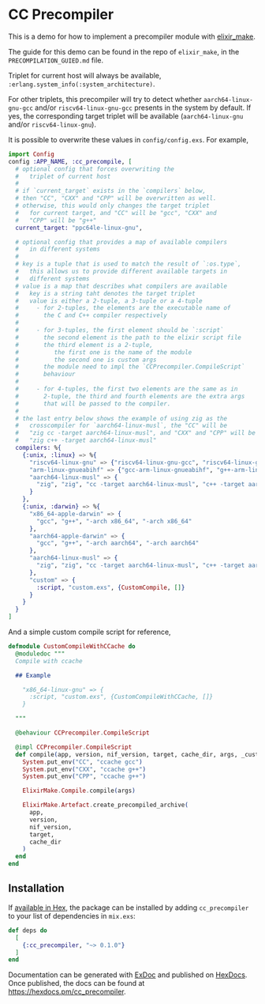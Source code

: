 # CC Precompiler

This is a demo for how to implement a precompiler module with [elixir_make](https://github.com/elixir-lang/elixir_make).

The guide for this demo can be found in the repo of `elixir_make`, in the `PRECOMPILATION_GUIED.md` file.

Triplet for current host will always be available, `:erlang.system_info(:system_architecture)`.

For other triplets, this precompiler will try to detect whether `aarch64-linux-gnu-gcc` and/or `riscv64-linux-gnu-gcc` presents in the system by default. If yes, the corresponding target triplet will be available (`aarch64-linux-gnu` and/or `riscv64-linux-gnu`).

It is possible to overwrite these values in `config/config.exs`. For example,

```elixir
import Config
config :APP_NAME, :cc_precompile, [
  # optional config that forces overwriting the
  #   triplet of current host
  #
  # if `current_target` exists in the `compilers` below,
  # then "CC", "CXX" and "CPP" will be overwritten as well.
  # otherwise, this would only changes the target triplet
  #   for current target, and "CC" will be "gcc", "CXX" and 
  #   "CPP" will be "g++"
  current_target: "ppc64le-linux-gnu",

  # optional config that provides a map of available compilers
  #   in different systems
  #   
  # key is a tuple that is used to match the result of `:os.type`,
  #   this allows us to provide different available targets in
  #   different systems
  # value is a map that describes what compilers are available
  #   key is a string taht denotes the target triplet
  #   value is either a 2-tuple, a 3-tuple or a 4-tuple
  #     - for 2-tuples, the elements are the executable name of
  #       the C and C++ compiler respectively
  #
  #     - for 3-tuples, the first element should be `:script`
  #       the second element is the path to the elixir script file
  #       the third element is a 2-tuple, 
  #          the first one is the name of the module
  #          the second one is custom args
  #       the module need to impl the `CCPrecompiler.CompileScript`
  #       behaviour
  #
  #     - for 4-tuples, the first two elements are the same as in
  #       2-tuple, the third and fourth elements are the extra args
  #       that will be passed to the compiler. 
  #
  # the last entry below shows the example of using zig as the
  #   crosscompiler for `aarch64-linux-musl`, the "CC" will be
  #   "zig cc -target aarch64-linux-musl", and "CXX" and "CPP" will be
  #   "zig c++ -target aarch64-linux-musl"
  compilers: %{
    {:unix, :linux} => %{
      "riscv64-linux-gnu" => {"riscv64-linux-gnu-gcc", "riscv64-linux-gnu-g++"},
      "arm-linux-gnueabihf" => {"gcc-arm-linux-gnueabihf", "g++-arm-linux-gnueabihf"},
      "aarch64-linux-musl" => {
        "zig", "zig", "cc -target aarch64-linux-musl", "c++ -target aarch64-linux-musl"
      }
    },
    {:unix, :darwin} => %{
      "x86_64-apple-darwin" => {
        "gcc", "g++", "-arch x86_64", "-arch x86_64"
      },
      "aarch64-apple-darwin" => {
        "gcc", "g++", "-arch aarch64", "-arch aarch64"
      },
      "aarch64-linux-musl" => {
        "zig", "zig", "cc -target aarch64-linux-musl", "c++ -target aarch64-linux-musl"
      },
      "custom" => {
        :script, "custom.exs", {CustomCompile, []}
      }
    }
  }
]
```

And a simple custom compile script for reference,

```elixir
defmodule CustomCompileWithCCache do
  @moduledoc """
  Compile with ccache

  ## Example

    "x86_64-linux-gnu" => {
      :script, "custom.exs", {CustomCompileWithCCache, []}
    }

  """

  @behaviour CCPrecompiler.CompileScript

  @impl CCPrecompiler.CompileScript
  def compile(app, version, nif_version, target, cache_dir, args, _custom_args) do
    System.put_env("CC", "ccache gcc")
    System.put_env("CXX", "ccache g++")
    System.put_env("CPP", "ccache g++")

    ElixirMake.Compile.compile(args)

    ElixirMake.Artefact.create_precompiled_archive(
      app,
      version,
      nif_version,
      target,
      cache_dir
    )
  end
end
```

## Installation

If [available in Hex](https://hex.pm/docs/publish), the package can be installed
by adding `cc_precompiler` to your list of dependencies in `mix.exs`:

```elixir
def deps do
  [
    {:cc_precompiler, "~> 0.1.0"}
  ]
end
```

Documentation can be generated with [ExDoc](https://github.com/elixir-lang/ex_doc)
and published on [HexDocs](https://hexdocs.pm). Once published, the docs can
be found at <https://hexdocs.pm/cc_precompiler>.

